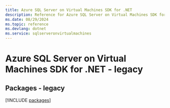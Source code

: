 ```yaml
---
title: Azure SQL Server on Virtual Machines SDK for .NET
description: Reference for Azure SQL Server on Virtual Machines SDK for .NET
ms.date: 08/29/2024
ms.topic: reference
ms.devlang: dotnet
ms.service: sqlserveronvirtualmachines
---
```

# Azure SQL Server on Virtual Machines SDK for .NET - legacy
## Packages - legacy
[!INCLUDE [packages](sql-server-on-virtual-machines-index.md)]